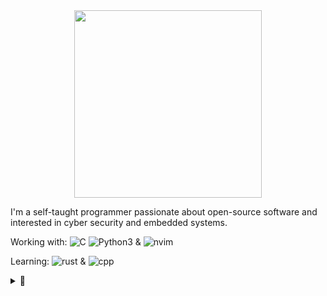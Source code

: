 <div id="header" align="center">
  <img src="https://media.giphy.com/media/13HgwGsXF0aiGY/giphy.gif" width="300"/>
</div>

<div align="center">
	<img src="https://komarev.com/ghpvc/?username=tesla33io&style=flat-square&color=blue" alt=""/>
</div>

I'm a self-taught programmer passionate about open-source software and interested in cyber security and embedded systems.


Working with: ![C](https://img.shields.io/badge/-424242?style=flat&logo=C&link=https%3A%2F%2Fwww.cprogramming.com%2F) ![Python3](https://img.shields.io/badge/-python3-FFDE57?style=flat&logo=Python&labelColor=FFDE57&color=424242&link=https%3A%2F%2Fwww.python.org%2F) & ![nvim](https://img.shields.io/badge/-neovim-424242?style=flat&logo=Neovim&link=https%3A%2F%2Fneovim.io%2F)

Learning: ![rust](https://img.shields.io/badge/-rust-424242?style=flat&logo=Rust&link=https%3A%2F%2Fwww.rust-lang.org%2F) & ![cpp](https://img.shields.io/badge/-cpp-424242?style=flat&logo=C%2B%2B&link=https%3A%2F%2Fcplusplus.com%2F)

<details>
	<summary>👀</summary>

<p><a href="https://git.io/streak-stats"><img src="https://streak-stats.demolab.com?user=tesla33io&amp;theme=dark" alt="GitHub Streak"></a>
<br>
<a href="https://github.com/anuraghazra/github-readme-stats"><img src="https://github-readme-stats.vercel.app/api/top-langs/?username=tesla33io&amp;layout=compact&amp;theme=vision-friendly-dark" alt="Top Langs"></a></p>

</details>

